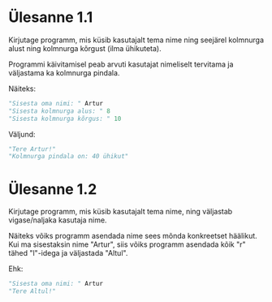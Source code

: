# Ülesanne 1.1

Kirjutage programm, mis küsib kasutajalt tema nime ning seejärel kolmnurga alust ning kolmnurga kõrgust (ilma ühikuteta).

Programmi käivitamisel peab arvuti kasutajat nimeliselt tervitama ja väljastama ka kolmnurga pindala.


Näiteks: 
```python
"Sisesta oma nimi: " Artur
"Sisesta kolmnurga alus: " 8
"Sisesta kolmnurga kõrgus: " 10
```

Väljund:

```python
"Tere Artur!"
"Kolmnurga pindala on: 40 ühikut"
```

# Ülesanne 1.2
Kirjutage programm, mis küsib kasutajalt tema nime, ning väljastab vigase/naljaka kasutaja nime.

Näiteks võiks programm asendada nime sees mõnda konkreetset häälikut. Kui ma sisestaksin nime "Artur", siis võiks programm asendada kõik "r" tähed "l"-idega ja väljastada "Altul".

Ehk:

```python
"Sisesta oma nimi: " Artur
"Tere Altul!"
```
